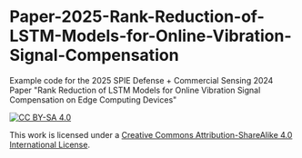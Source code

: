 # Paper-2025-Rank-Reduction-of-LSTM-Models-for-Online-Vibration-Signal-Compensation
Example code for the 2025 SPIE Defense + Commercial Sensing 2024 Paper "Rank Reduction of LSTM Models for Online Vibration Signal Compensation on Edge Computing Devices"

[![CC BY-SA 4.0][cc-by-sa-shield]][cc-by-sa]

This work is licensed under a
[Creative Commons Attribution-ShareAlike 4.0 International License][cc-by-sa].

[cc-by-sa]: http://creativecommons.org/licenses/by-sa/4.0/
[cc-by-sa-image]: https://licensebuttons.net/l/by-sa/4.0/88x31.png
[cc-by-sa-shield]: https://img.shields.io/badge/License-CC%20BY--SA%204.0-lightgrey.svg
